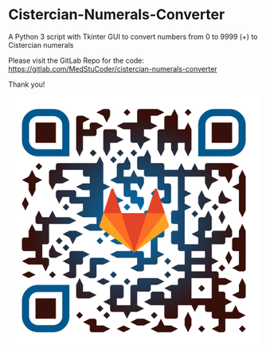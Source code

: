 # Cistercian-Numerals-Converter
A Python 3 script with Tkinter GUI to convert numbers from 0 to 9999 (+) to Cistercian numerals

Please visit the GitLab Repo for the code:
https://gitlab.com/MedStuCoder/cistercian-numerals-converter

Thank you!

![Gitlab Page](https://github.com/MedStuCoder/D-VHS/blob/main/GitLabPageQRCode.png)
